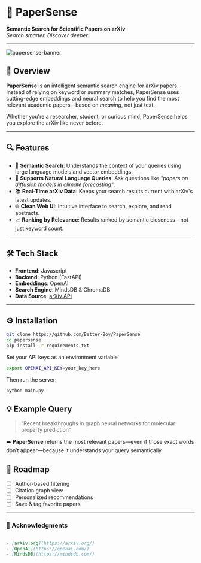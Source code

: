 # 🧠 PaperSense  
**Semantic Search for Scientific Papers on arXiv**  
*Search smarter. Discover deeper.*

---

![papersense-banner](https://cdn-icons-png.flaticon.com/512/2541/2541988.png) <!-- Optional: Add a banner -->

## 🚀 Overview

**PaperSense** is an intelligent semantic search engine for arXiv papers. Instead of relying on keyword or summary matches, PaperSense uses cutting-edge embeddings and neural search to help you find the most relevant academic papers—based on *meaning*, not just text.

Whether you're a researcher, student, or curious mind, PaperSense helps you explore the arXiv like never before.

---

## 🔍 Features

- 🔎 **Semantic Search**: Understands the context of your queries using large language models and vector embeddings.
- 🧬 **Supports Natural Language Queries**: Ask questions like *"papers on diffusion models in climate forecasting"*.
- 📚 **Real-Time arXiv Data**: Keeps your search results current with arXiv's latest updates.
- 🌐 **Clean Web UI**: Intuitive interface to search, explore, and read abstracts.
- 📈 **Ranking by Relevance**: Results ranked by semantic closeness—not just keyword count.

---

## 🛠️ Tech Stack

- **Frontend**: Javascript
- **Backend**: Python (FastAPI)
- **Embeddings**: OpenAI
- **Search Engine**: MindsDB & ChromaDB
- **Data Source**: [arXiv API](https://arxiv.org/help/api)

---

## ⚙️ Installation

```bash
git clone https://github.com/Better-Boy/PaperSense
cd papersense
pip install -r requirements.txt
```

Set your API keys as an environment variable

```bash
export OPENAI_API_KEY=your_key_here
```

Then run the server:

```bash
python main.py
```

## 💡 Example Query

> “Recent breakthroughs in graph neural networks for molecular property prediction”

➡️ **PaperSense** returns the most relevant papers—even if those exact words don’t appear—because it understands your query semantically.

## 🧪 Roadmap

- [ ] Author-based filtering
- [ ] Citation graph view
- [ ] Personalized recommendations
- [ ] Save & tag favorite papers

---

### 🙏 Acknowledgments

```markdown

- [arXiv.org](https://arxiv.org/)
- [OpenAI](https://openai.com/)
- [MindsDB](https://mindsdb.com/)
```
